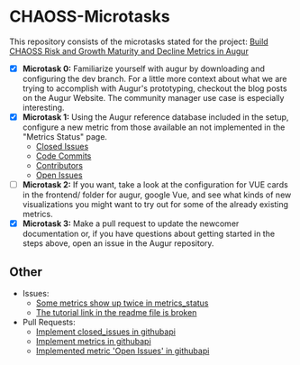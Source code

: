 # CHAOSS-Microtasks
This repository consists of the microtasks stated for the project: [Build CHAOSS Risk and Growth Maturity and Decline Metrics in Augur
](https://github.com/chaoss/wg-gmd/issues/82)

- [X] **Microtask 0:** Familiarize yourself with augur by downloading and configuring the dev branch. For a little more context about what we are trying to accomplish with Augur's prototyping, checkout the blog posts on the Augur Website. The community manager use case is especially interesting.
- [X] **Microtask 1:** Using the Augur reference database included in the setup, configure a new metric from those available an not implemented in the "Metrics Status" page.
  - [Closed Issues](https://github.com/chaoss/augur/commit/ef733533c4389628cfc814294a6509932447583d)
  - [Code Commits](https://github.com/chaoss/augur/commit/65386bf8da4aab351266e72bff7d4d7e10bf95bd)
  - [Contributors](https://github.com/chaoss/augur/commit/01e98b073c498c3a5be33b7493e2a2b3e9ddeb77)
  - [Open Issues](https://github.com/chaoss/augur/commit/cf5467f52b16442520d75b5b59610e775fd3db8a)
- [ ] **Microtask 2:** If you want, take a look at the configuration for VUE cards in the frontend/ folder for augur, google Vue, and see what kinds of new visualizations you might want to try out for some of the already existing metrics.
- [X] **Microtask 3:** Make a pull request to update the newcomer documentation or, if you have questions about getting started in the steps above, open an issue in the Augur repository.

## Other
- Issues:
  - [Some metrics show up twice in metrics_status](https://github.com/chaoss/augur/issues/231)
  - [The tutorial link in the readme file is broken](https://github.com/chaoss/augur/issues/217)
- Pull Requests:
  - [Implement closed_issues in githubapi](https://github.com/chaoss/augur/pull/218)
  - [Implement metrics in githubapi](https://github.com/chaoss/augur/pull/222)
  - [Implemented metric 'Open Issues' in githubapi](https://github.com/chaoss/augur/pull/230)
